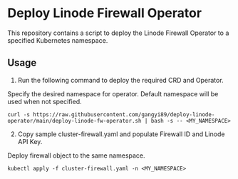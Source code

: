 # Deploy Linode Firewall Operator

This repository contains a script to deploy the Linode Firewall Operator to a specified Kubernetes namespace.

## Usage

1. Run the following command to deploy the required CRD and Operator. 

Specify the desired namespace for operator. Default namespace will be used when not specified.
```
curl -s https://raw.githubusercontent.com/gangyi89/deploy-linode-operator/main/deploy-linode-fw-operator.sh | bash -s -- <MY_NAMESPACE>
```

2. Copy sample cluster-firewall.yaml and populate Firewall ID and Linode API Key. 

Deploy firewall object to the same namespace.
```
kubectl apply -f cluster-firewall.yaml -n <MY_NAMESPACE>
```
